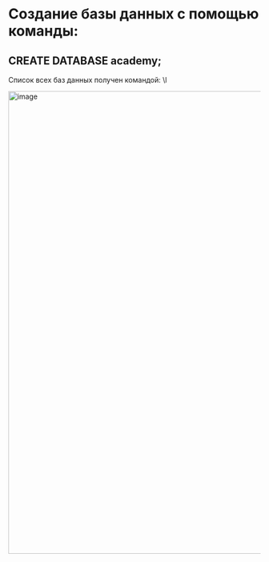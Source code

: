 # Создание базы данных с помощью команды: 

## CREATE DATABASE academy; 

Список всех баз данных получен командой: \l 

<img width="922" alt="image" src="https://github.com/user-attachments/assets/d359ef55-22a0-4804-92cf-04a76c297b09" />
